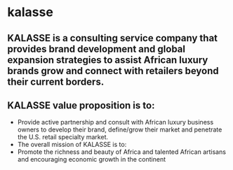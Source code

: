# kalasse

## KALASSE is a consulting service company that provides brand development and global expansion strategies to assist African luxury brands grow and connect with retailers beyond their current borders.       

## KALASSE value proposition is to:
* Provide active partnership and consult with African luxury business owners to develop their brand, define/grow their market and penetrate the U.S. retail specialty market.
* The overall mission of KALASSE is to:
* Promote the richness and beauty of Africa and talented African artisans and encouraging economic growth in the continent

